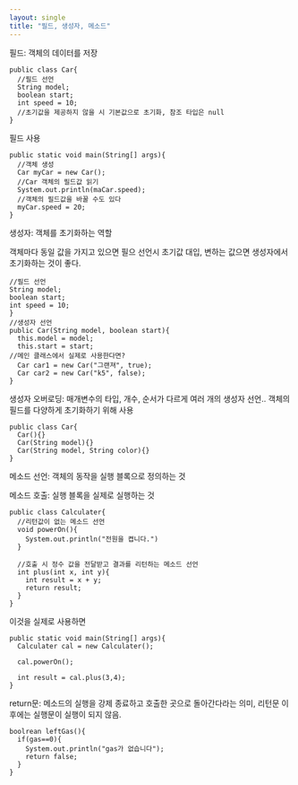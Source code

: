 ```yaml
---
layout: single
title: "필드, 생성자, 메소드"
---
```


필드: 객체의 데이터를 저장
```
public class Car{
  //필드 선언
  String model;
  boolean start;
  int speed = 10;
  //초기값을 제공하지 않을 시 기본값으로 초기화, 참조 타입은 null
}
```

필드 사용
```
public static void main(String[] args){
  //객체 생성
  Car myCar = new Car();
  //Car 객체의 필드값 읽기
  System.out.println(maCar.speed);
  //객체의 필드값을 바꿀 수도 있다
  myCar.speed = 20;
}
```

생성자: 객체를 초기화하는 역할

객체마다 동일 값을 가지고 있으면 필으 선언시 초기값 대입, 변하는 값으면 생성자에서 초기화하는 것이 좋다.
```
//필드 선언
String model;
boolean start;
int speed = 10;
}
//생성자 선언
public Car(String model, boolean start){
  this.model = model;
  this.start = start;
//메인 클래스에서 실제로 사용한다면?
  Car car1 = new Car("그랜져", true);
  Car car2 = new Car("k5", false);
} 
```

생성자 오버로딩: 매개변수의 타입, 개수, 순서가 다르게 여러 개의 생성자 선언.. 객체의 필드를 다양하게 초기화하기 위해 사용
```
public class Car{
  Car(){}
  Car(String model){}
  Car(String model, String color){}
}
```

메소드 선언: 객체의 동작을 실행 블록으로 정의하는 것

메소드 호출: 실행 블록을 실제로 실행하는 것

```
public class Calculater{
  //리턴값이 없는 메소드 선언
  void powerOn(){
    System.out.println("전원을 켭니다.")
  }
  
  //호출 시 정수 값을 전달받고 결과를 리턴하는 메소드 선언
  int plus(int x, int y){
    int result = x + y;
    return result;
  }
}
```

이것을 실제로 사용하면
```
public static void main(String[] args){
  Calculater cal = new Calculater();

  cal.powerOn();

  int result = cal.plus(3,4);
}
```

return문: 메소드의 실행을 강제 종료하고 호출한 곳으로 돌아간다라는 의미, 리턴문 이후에는 실행문이 실행이 되지 않음.
```
boolrean leftGas(){
  if(gas==0){
    System.out.println("gas가 없습니다");
    return false;
  }
}
```






